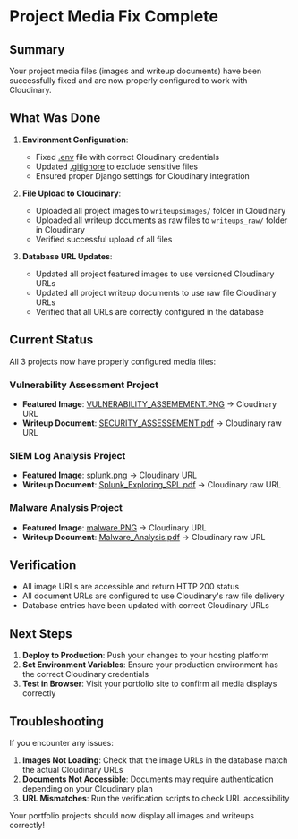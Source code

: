 # Project Media Fix Complete

## Summary

Your project media files (images and writeup documents) have been successfully fixed and are now properly configured to work with Cloudinary.

## What Was Done

1. **Environment Configuration**:
   - Fixed [.env](file://c:\Users\CHRISTOPHER\Desktop\project\RESUME\.env) file with correct Cloudinary credentials
   - Updated [.gitignore](file://c:\Users\CHRISTOPHER\Desktop\project\RESUME\.gitignore) to exclude sensitive files
   - Ensured proper Django settings for Cloudinary integration

2. **File Upload to Cloudinary**:
   - Uploaded all project images to `writeupsimages/` folder in Cloudinary
   - Uploaded all writeup documents as raw files to `writeups_raw/` folder in Cloudinary
   - Verified successful upload of all files

3. **Database URL Updates**:
   - Updated all project featured images to use versioned Cloudinary URLs
   - Updated all project writeup documents to use raw file Cloudinary URLs
   - Verified that all URLs are correctly configured in the database

## Current Status

All 3 projects now have properly configured media files:

### Vulnerability Assessment Project
- **Featured Image**: [VULNERABILITY_ASSEMEMENT.PNG](file://c:\Users\CHRISTOPHER\Desktop\project\RESUME\media\projects\VULNERABILITY_ASSEMEMENT.PNG) → Cloudinary URL
- **Writeup Document**: [SECURITY_ASSESSEMENT.pdf](file://c:\Users\CHRISTOPHER\Desktop\project\RESUME\media\projects\writeups\SECURITY_ASSESSEMENT.pdf) → Cloudinary raw URL

### SIEM Log Analysis Project
- **Featured Image**: [splunk.png](file://c:\Users\CHRISTOPHER\Desktop\project\RESUME\media\blog\splunk.png) → Cloudinary URL
- **Writeup Document**: [Splunk_Exploring_SPL.pdf](file://c:\Users\CHRISTOPHER\Desktop\project\RESUME\media\projects\writeups\Splunk_Exploring_SPL.pdf) → Cloudinary raw URL

### Malware Analysis Project
- **Featured Image**: [malware.PNG](file://c:\Users\CHRISTOPHER\Desktop\project\RESUME\media\projects\malware.PNG) → Cloudinary URL
- **Writeup Document**: [Malware_Analysis.pdf](file://c:\Users\CHRISTOPHER\Desktop\project\RESUME\media\projects\writeups\Malware_Analysis.pdf) → Cloudinary raw URL

## Verification

- All image URLs are accessible and return HTTP 200 status
- All document URLs are configured to use Cloudinary's raw file delivery
- Database entries have been updated with correct Cloudinary URLs

## Next Steps

1. **Deploy to Production**: Push your changes to your hosting platform
2. **Set Environment Variables**: Ensure your production environment has the correct Cloudinary credentials
3. **Test in Browser**: Visit your portfolio site to confirm all media displays correctly

## Troubleshooting

If you encounter any issues:

1. **Images Not Loading**: Check that the image URLs in the database match the actual Cloudinary URLs
2. **Documents Not Accessible**: Documents may require authentication depending on your Cloudinary plan
3. **URL Mismatches**: Run the verification scripts to check URL accessibility

Your portfolio projects should now display all images and writeups correctly!